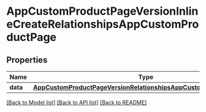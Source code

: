 # AppCustomProductPageVersionInlineCreateRelationshipsAppCustomProductPage

## Properties
Name | Type | Description | Notes
------------ | ------------- | ------------- | -------------
**data** | [**AppCustomProductPageVersionRelationshipsAppCustomProductPageData**](AppCustomProductPageVersionRelationshipsAppCustomProductPageData.md) |  | [optional] 

[[Back to Model list]](../README.md#documentation-for-models) [[Back to API list]](../README.md#documentation-for-api-endpoints) [[Back to README]](../README.md)


